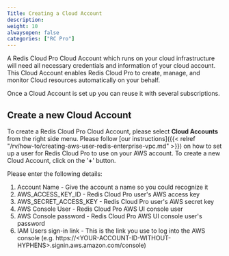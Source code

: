 ```yaml
---
Title: Creating a Cloud Account
description:
weight: 10
alwaysopen: false
categories: ["RC Pro"]
---
```


A Redis Cloud Pro Cloud Account which runs on your cloud infrastructure will need all necessary credentials and information
of your cloud account. This Cloud Account enables Redis Cloud Pro to create, manage, and monitor Cloud resources automatically on your behalf.

Once a Cloud Account is set up you can reuse it with several subscriptions.

## Create a new Cloud Account

To create a Redis Cloud Pro Cloud Account, please select **Cloud Accounts** from the
right side menu. Please follow [our
instructions]({{< relref "/rv/how-to/creating-aws-user-redis-enterprise-vpc.md" >}})
on how to set up a user for Redis Cloud Pro to use on your AWS account.
To create a new Cloud Account, click on the '**+**' button.

Please enter the following details:

1. Account Name - Give the account a name so you could recognize it
1. AWS_ACCESS_KEY_ID - Redis Cloud Pro user's AWS access key
1. AWS_SECRET_ACCESS_KEY - Redis Cloud Pro user's AWS secret key
1. AWS Console User - Redis Cloud Pro AWS UI console user
1. AWS Console password - Redis Cloud Pro AWS UI console user's password
1. IAM Users sign-in link - This is the link you use to log into the
    AWS console (e.g.
    https://\<YOUR-ACCOUNT-ID-WITHOUT-HYPHENS>.signin.aws.amazon.com/console)
